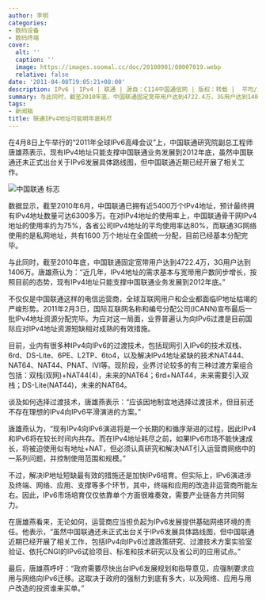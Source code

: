 ```yaml
---
author: 李明
categories:
- 数码设备
- 数码终端
cover:
  alt: ''
  caption: ''
  image: https://images.soomal.cc/doc/20100901/00007019.webp
  relative: false
date: '2011-04-08T19:05:21+08:00'
description: IPv6 | IPv4 | 联通 | 源自：C114中国通信网 | 版权：转载 |  平均/总评分：09.33/28
summary: 与此同时，截至2010年底，中国联通固定宽带用户达到4722.4万，3G用户达到1406万。唐雄燕认为：“近几年，IPv4地址的需求基本与宽带用户数同步增长，按照目前的态势，现有IPv4地址只能支撑中国联通业务发展到2012年底。
tags:
- 新闻稿
title: 联通IPv4地址可能明年底耗尽
---
```


在4月8日上午举行的“2011年全球IPv6高峰会议”上，中国联通研究院副总工程师唐雄燕表示，现有IPv4地址只能支撑中国联通业务发展到2012年底，虽然中国联通还未正式出台关于IPv6发展具体路线图，但中国联通近期已经开展了相关工作。



![中国联通 标志](https://images.soomal.cc/doc/20100901/00007019.webp)



数据显示，截至2010年6月，中国联通已拥有近5400万个IPv4地址，预计最终拥有IPv4地址数量可达6300多万。在对IPv4地址的使用率上，中国联通骨干网IPv4地址的使用率约为75%，各省公司IPv4地址的平均使用率达80%，而联通3G网络使用的是私网地址，共有1600 万个地址在全国统一分配，目前已经基本分配完毕。



与此同时，截至2010年底，中国联通固定宽带用户达到4722.4万，3G用户达到1406万。唐雄燕认为：“近几年，IPv4地址的需求基本与宽带用户数同步增长，按照目前的态势，现有IPv4地址只能支撑中国联通业务发展到2012年底。”



不仅仅是中国联通这样的电信运营商，全球互联网用户和企业都面临IP地址枯竭的严峻形势。2011年2月3日，国际互联网名称和编号分配公司(ICANN)宣布最后一批IPv4地址资源分配完毕。为应对这一局面，业界普遍认为向IPv6过渡是目前国际应对IPv4地址资源短缺相对成熟的有效措施。



目前，业内有很多种IPv4向IPv6的过渡技术，包括现网引入IPv6的技术双栈、6rd、DS-Lite、6PE、L2TP、6to4，以及解决IPv4地址紧缺的技术NAT444、NAT64、NAT44、PNAT、IVI等。现阶段，业界讨论较多的有三种过渡方案组合包括：双栈(双网)+NAT44(4)，未来的NAT64；6rd+NAT44，未来需要引入双栈；DS-Lite(NAT44)，未来的NAT64。



谈及如何选择过渡技术，唐雄燕表示：“应该因地制宜地选择过渡技术，但目前还不存在理想的IPv4向IPv6平滑演进的方案。”



唐雄燕认为，“现有IPv4向IPv6演进将是一个长期的和循序渐进的过程，因此IPv4和IPv6将在较长时间内共存。而在IPv4地址耗尽之前，如果IPv6市场不能快速成长，将被迫使用似有地址+NAT，但必须认真研究和解决NAT引入运营商网络中的一系列问题，并控制使用范围和规模。”



不过，解决IP地址短缺最有效的措施还是加快IPv6培育。但实际上，IPv6演进涉及终端、网络、应用、支撑等多个环节，其中，终端和应用的改造非运营商所能左右。因此，IPv6市场培育仅仅依靠单个方面很难奏效，需要产业链各方共同努力。



在唐雄燕看来，无论如何，运营商应当担负起为IPv6发展提供基础网络环境的责任。他表示，“虽然中国联通还未正式出台关于IPv6发展具体路线图，但中国联通近期已经开展了相关工作，包括IPv4向IPv6过渡政策研究、过渡技术方案实验室验证、依托CNGI的IPv6试验项目、标准和技术研究以及省公司的应用试点。”



最后，唐雄燕呼吁：“政府需要尽快出台IPv6发展规划和指导意见，应强制要求应用与网络向IPv6迁移。这取决于政府的强制力到底有多大，以及网络、应用与用户改造的投资谁来买单。”